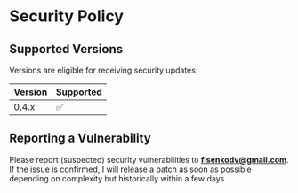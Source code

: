 # Security Policy

## Supported Versions

Versions are eligible for receiving security updates:

| Version | Supported          |
| ------- | ------------------ |
| 0.4.x   | :white_check_mark: |

## Reporting a Vulnerability

Please report (suspected) security vulnerabilities to **[fisenkodv@gmail.com](mailto:fisenkodv@gmail.com)**. 
If the issue is confirmed, I will release a patch as soon as possible depending on complexity but historically within a few days.
